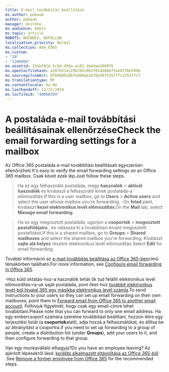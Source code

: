 ```yaml
---
title: E-mail továbbítás beállítása
ms.author: pebaum
author: pebaum
manager: mnirkhe
ms.audience: Admin
ms.topic: article
ROBOTS: NOINDEX, NOFOLLOW
localization_priority: Normal
ms.collection: Adm_O365
ms.custom:
- "20"
- "1200004"
ms.assetid: 15abf81d-5c5d-49da-ac81-1b4daa1809f6
ms.openlocfilehash: a28fd31412967841063f65ddd8ef2ee97fb6f89b
ms.sourcegitcommit: 0fb89d8106fe409ab1b78e50f5357ffc2252f7c7
ms.translationtype: MT
ms.contentlocale: hu-HU
ms.lasthandoff: 12/17/2019
ms.locfileid: "40068399"
---
```

# <a name="check-the-email-forwarding-settings-for-a-mailbox"></a><span data-ttu-id="763f7-102">A postaláda e-mail továbbítási beállításainak ellenőrzése</span><span class="sxs-lookup"><span data-stu-id="763f7-102">Check the email forwarding settings for a mailbox</span></span>

<span data-ttu-id="763f7-103">Az Office 365 postaláda e-mail továbbítási beállításait egyszerűen ellenőrizheti.</span><span class="sxs-lookup"><span data-stu-id="763f7-103">It's easy to verify the email forwarding settings on an Office 365 mailbox.</span></span> <span data-ttu-id="763f7-104">Csak követ ezek lép.</span><span class="sxs-lookup"><span data-stu-id="763f7-104">Just follow these steps.</span></span>
  
> <span data-ttu-id="763f7-105">Ha ez egy felhasználó postaláda, megy **használók** \> **aktivál használók** és kiválaszt a felhasználó kinek postaláda-a ' előmozdítás.</span><span class="sxs-lookup"><span data-stu-id="763f7-105">If this is a user mailbox, go to **Users** \> **Active users** and select the user whose mailbox you're forwarding.</span></span> <span data-ttu-id="763f7-106">-On **felad** pánt, kiválaszt **kezel elektronikus levél előmozdítás**.</span><span class="sxs-lookup"><span data-stu-id="763f7-106">On the **Mail** tab, select **Manage email forwarding**.</span></span>

> <span data-ttu-id="763f7-107">Ha ez egy megosztott postaláda, ugorjon a **csoportok** \> **megosztott postafiókjaira** , és válassza ki a továbbítani kívánt megosztott postafiókot.</span><span class="sxs-lookup"><span data-stu-id="763f7-107">If this is a shared mailbox, go to **Groups** \> **Shared mailboxes** and select the shared mailbox you're forwarding.</span></span> <span data-ttu-id="763f7-108">Kiválaszt **sajtó alá helyez** részére elektronikus levél előmozdítás.</span><span class="sxs-lookup"><span data-stu-id="763f7-108">Select **Edit** for email forwarding.</span></span>

<span data-ttu-id="763f7-109">További információ az [e-mail továbbítás beállítása az Office 365-ben](https://docs.microsoft.com/office365/admin/email/configure-email-forwarding)című témakörben található.</span><span class="sxs-lookup"><span data-stu-id="763f7-109">For more information, see [Configure email forwarding in Office 365](https://docs.microsoft.com/office365/admin/email/configure-email-forwarding).</span></span>
  
<span data-ttu-id="763f7-110">-Hoz küld oktatás-hoz-a használók tehát ők tud felállít elektronikus levél előmozdítás-ra-uk saját postaláda, pont őket-hoz [továbbít elektronikus levél-ból hivatal 365 egy másikba elektronikus levél számla](https://support.office.com/article/Forward-email-from-Office-365-to-another-email-account-1ed4ee1e-74f8-4f53-a174-86b748ff6a0e).</span><span class="sxs-lookup"><span data-stu-id="763f7-110">To send instructions to your users so they can set up email forwarding on their own mailboxes, point them to [Forward email from Office 365 to another email account](https://support.office.com/article/Forward-email-from-Office-365-to-another-email-account-1ed4ee1e-74f8-4f53-a174-86b748ff6a0e).</span></span> <span data-ttu-id="763f7-111">Felhívjuk figyelmét, hogy csak egy email-címre lehet továbbítani.</span><span class="sxs-lookup"><span data-stu-id="763f7-111">Please note that you can forward to only one email address.</span></span> <span data-ttu-id="763f7-112">Ha egy embercsoport számára szeretne továbbítást beállítani, hozzon létre egy terjesztési listát (a **csoportok**alatt), adja hozzá a felhasználókat, és állítsa be az átirányítást a csoportra.</span><span class="sxs-lookup"><span data-stu-id="763f7-112">If you need to set up forwarding to a group of people, create a distribution list (under **Groups**), add your users to it, and then configure forwarding to that group.</span></span>
  
<span data-ttu-id="763f7-113">Van egy munkavállaló elhagyja?</span><span class="sxs-lookup"><span data-stu-id="763f7-113">Do you have an employee leaving?</span></span> <span data-ttu-id="763f7-114">Az ajánlott lépésekről lásd: [korábbi alkalmazott eltávolítása az Office 365-ből](https://docs.microsoft.com/office365/admin/add-users/remove-former-employee) .</span><span class="sxs-lookup"><span data-stu-id="763f7-114">See [Remove a former employee from Office 365](https://docs.microsoft.com/office365/admin/add-users/remove-former-employee) for the recommended steps.</span></span>